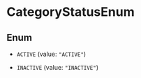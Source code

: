 

# CategoryStatusEnum

## Enum


* `ACTIVE` (value: `"ACTIVE"`)

* `INACTIVE` (value: `"INACTIVE"`)



